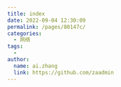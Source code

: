 ```yaml
---
title: index
date: 2022-09-04 12:30:09
permalink: /pages/80147c/
categories:
  - 网络
tags:
  - 
author: 
  name: ai.zhang
  link: https://github.com/zaadmin
---
```


